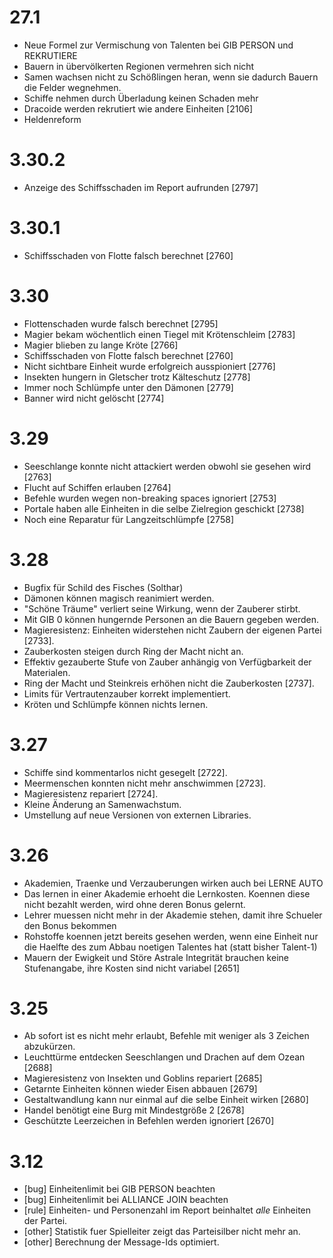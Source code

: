 # 27.1
 
  - Neue Formel zur Vermischung von Talenten bei GIB PERSON und REKRUTIERE
  - Bauern in übervölkerten Regionen vermehren sich nicht
  - Samen wachsen nicht zu Schößlingen heran, wenn sie dadurch Bauern die Felder wegnehmen.
  - Schiffe nehmen durch Überladung keinen Schaden mehr
  - Dracoide werden rekrutiert wie andere Einheiten [2106]
  - Heldenreform

# 3.30.2
  - Anzeige des Schiffsschaden im Report aufrunden [2797]

# 3.30.1
  - Schiffsschaden von Flotte falsch berechnet [2760]

# 3.30
  - Flottenschaden wurde falsch berechnet [2795]
  - Magier bekam wöchentlich einen Tiegel mit Krötenschleim [2783]
  - Magier blieben zu lange Kröte [2766]
  - Schiffsschaden von Flotte falsch berechnet [2760]
  - Nicht sichtbare Einheit wurde erfolgreich ausspioniert [2776]
  - Insekten hungern in Gletscher trotz Kälteschutz [2778]
  - Immer noch Schlümpfe unter den Dämonen [2779]
  - Banner wird nicht gelöscht [2774]

# 3.29

  - Seeschlange konnte nicht attackiert werden obwohl sie gesehen wird [2763]
  - Flucht auf Schiffen erlauben [2764]
  - Befehle wurden wegen non-breaking spaces ignoriert [2753]
  - Portale haben alle Einheiten in die selbe Zielregion geschickt [2738]
  - Noch eine Reparatur für Langzeitschlümpfe [2758]
 
# 3.28

  - Bugfix für Schild des Fisches (Solthar)
  - Dämonen können magisch reanimiert werden.
  - "Schöne Träume" verliert seine Wirkung, wenn der Zauberer stirbt.
  - Mit GIB 0 können hungernde Personen an die Bauern gegeben werden.
  - Magieresistenz: Einheiten widerstehen nicht Zaubern der eigenen Partei [2733].
  - Zauberkosten steigen durch Ring der Macht nicht an.
  - Effektiv gezauberte Stufe von Zauber anhängig von Verfügbarkeit der Materialen.
  - Ring der Macht und Steinkreis erhöhen nicht die Zauberkosten [2737].
  - Limits für Vertrautenzauber korrekt implementiert.
  - Kröten und Schlümpfe können nichts lernen.

# 3.27

  - Schiffe sind kommentarlos nicht gesegelt [2722].
  - Meermenschen konnten nicht mehr anschwimmen [2723].
  - Magieresistenz repariert [2724].
  - Kleine Änderung an Samenwachstum.
  - Umstellung auf neue Versionen von externen Libraries.

# 3.26

  - Akademien, Traenke und Verzauberungen wirken auch bei LERNE AUTO
  - Das lernen in einer Akademie erhoeht die Lernkosten. Koennen diese
  nicht bezahlt werden, wird ohne deren Bonus gelernt.
  - Lehrer muessen nicht mehr in der Akademie stehen, damit ihre Schueler
  den Bonus bekommen
  - Rohstoffe koennen jetzt bereits gesehen werden, wenn eine Einheit nur
  die Haelfte des zum Abbau noetigen Talentes hat (statt bisher
  Talent-1)
  - Mauern der Ewigkeit und Störe Astrale Integrität brauchen keine
  Stufenangabe, ihre Kosten sind nicht variabel [2651]

# 3.25

  - Ab sofort ist es nicht mehr erlaubt, Befehle mit weniger als 3 
  Zeichen abzukürzen.
  - Leuchttürme entdecken Seeschlangen und Drachen auf dem Ozean [2688]
  - Magieresistenz von Insekten und Goblins repariert [2685]
  - Getarnte Einheiten können wieder Eisen abbauen [2679]
  - Gestaltwandlung kann nur einmal auf die selbe Einheit wirken [2680] 
  - Handel benötigt eine Burg mit Mindestgröße 2 [2678]
  - Geschützte Leerzeichen in Befehlen werden ignoriert [2670]

# 3.12

- [bug] Einheitenlimit bei GIB PERSON beachten
- [bug] Einheitenlimit bei ALLIANCE JOIN beachten
- [rule] Einheiten- und Personenzahl im Report beinhaltet *alle* Einheiten der Partei.
- [other] Statistik fuer Spielleiter zeigt das Parteisilber nicht mehr an.
- [other] Berechnung der Message-Ids optimiert.



